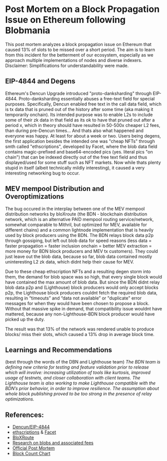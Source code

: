 # Post Mortem on a Block Propagation Issue on Ethereum following Blobmania

This post mortem analyzes a block propagation issue on Ethereum that caused 13% of slots to be missed over a short period. The aim is to learn from this incident for the betterment of our ecosystem, especially as we approach multiple implementations of nodes and diverse indexers. Disclaimer: Simplifications for understandability were made. 

## EIP-4844 and Degens

Ethereum's Dencun Upgrade introduced "proto-danksharding" through EIP-4844. Proto-danksharding essentially abuses a free-text field for special purposes. 
Specifically, Dencun enabled free text in the call data field, which is tx data that is pruned out of the history after some time (aka making it temporarily onchain). Its intended purpose was to enable L2s to include some of their zk data in that field as its ok to have that pruned out after a period x, which in theory should have resulted in 50-500x cheaper L2 fees, than during pre-Dencun times... And thats also what happened and everyone was happy.
At least for about a week or two.
Users being degens, the first application besides the intended one was "cheap NFTs" through smth called "ethscriptions", developed by Facet, where the blob data field contains magic-prefixed and base64-encoded pics (yes. literal pics "on chain") that can be indexed directly out of the free text field and thus displayed/used for some stuff such as NFT markets.
Now while thats plenty stupid in itself (albeit technically mildly interesting), it caused a very interesting networking bug to occur. 

## MEV mempool Distribution and Overoptimizations

The bug occured in the interplay between one of the MEV mempool distribution networks by bloXroute (the BDN - blockchain distribution network, which is an alternative PAID mempool routing service/network, somewhat comparable to Mithril, but optimized for MEV, available for different chains) and a common lightnode implementation that is heavily used by block producers using the BDN. The BDN relays block data p2p through gossiping, but left out blob data for speed reasons (less data = faster propagation = faster inclusion onchain = better MEV extraction = more money for BDN block producers and MEV tx customers). They could just leave out the blob data, because so far, blob data contained mostly uninteresting L2 zk data, which didnt help their cause for MEV.

Due to these cheap ethscription NFTs and a resulting degen storm into them, the demand for blob space was so high, that every single block would have contained the max amount of blob data. But since the BDN didnt relay blob data p2p and (Lighthouse) block producers would only accept blocks p2p, the Lighthouse block producers couldnt fetch the required blob data, resulting in “timeouts” and “data not available” or "duplicate" error messages for when they would have been chosen to propose a block. Without that massive spike in demand, that compatibility issue wouldnt have mattered, because any non-Lighthouse-BDN block producer would have picked up the duty.

The result was that 13% of the network was rendered unable to produce blocks/ miss their slots, which caused a 13% drop in average block time.

## Learnings and Recommendations
(best through the words of the DBN and Lighthouse team)
_The BDN team is defining new criteria for testing and feature validation prior to release which will involve: increasing utilization of tools like kurtosis, improved usage of testnets, and closer collaboration with client teams. The Lighthouse team is also working to make Lighthouse compatible with the BDN’s prior behavior, in order to improve resilience. The assumption about whole block publishing proved to be too strong in the presence of relay optimizations._


## References:
- [Dencun/EIP-4844](https://eips.ethereum.org/EIPS/eip-4844)
- [ethscriptions](https://docs.ethscriptions.com/) & [Facet](https://docs.facet.org/)
- [BloXRoute](https://docs.bloxroute.com/introduction/why-use-bloxroute)
- [Research on blobs and associated fees](https://www.blocknative.com/blog/blobsplaining-part-2-lessons-from-the-first-eip-4844-congestion-event)
- [Official Post Mortem](https://gist.github.com/benhenryhunter/7b7d9c9e3218aad52f75e3647b83a6cc)
- [Block Count Chart](https://charts.coinmetrics.io/crypto-data/?id=8505)
